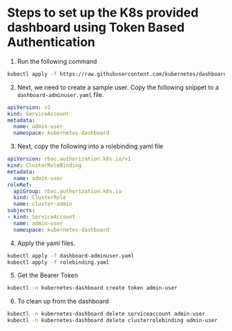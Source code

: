 # Steps to set up the K8s provided dashboard using Token Based Authentication

1. Run the following command
```bash
kubectl apply -f https://raw.githubusercontent.com/kubernetes/dashboard/v2.7.0/aio/deploy/recommended.yaml
```

2. Next, we need to create a sample user. Copy the following snippet to a `dashboard-adminuser.yaml` file.
```yaml
apiVersion: v1
kind: ServiceAccount
metadata:
  name: admin-user
  namespace: kubernetes-dashboard
```

3. Next, copy the following into a rolebinding.yaml file
``` yaml
apiVersion: rbac.authorization.k8s.io/v1
kind: ClusterRoleBinding
metadata:
  name: admin-user
roleRef:
  apiGroup: rbac.authorization.k8s.io
  kind: ClusterRole
  name: cluster-admin
subjects:
- kind: ServiceAccount
  name: admin-user
  namespace: kubernetes-dashboard
```

4. Apply the yaml files.
```bash
kubectl apply -f dashboard-adminuser.yaml
kubectl apply -f rolebinding.yaml
```

5. Get the Bearer Token
```bash
kubectl -n kubernetes-dashboard create token admin-user
```

6. To clean up from the dashboard
``` bash
kubectl -n kubernetes-dashboard delete serviceaccount admin-user
kubectl -n kubernetes-dashboard delete clusterrolebinding admin-user
```